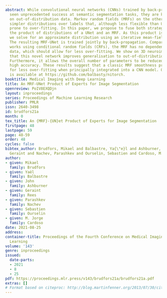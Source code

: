 ```yaml
---
abstract: While convolutional neural networks (CNNs) trained by back-propagation have
  seen unprecedented success at semantic segmentation tasks, they are known to struggle
  on out-of-distribution data. Markov random fields (MRFs) on the other hand, encode
  simpler distributions over labels that, although less flexible than UNets, are less
  prone to over-fitting. In this paper, we propose to fuse both strategies by computing
  the product of distributions of a UNet and an MRF. As this product is intractable,
  we solve for an approximate distribution using an iterative mean-field approach.
  The resulting MRF-UNet is trained jointly by back-propagation. Compared to other
  works using conditional random fields (CRFs), the MRF has no dependency on the imaging
  data, which should allow for less over-fitting. We show on 3D neuroimaging data
  that this novel network improves generalisation to out-of-distribution samples.
  Furthermore, it allows the overall number of parameters to be reduced while preserving
  high accuracy. These results suggest that a classic MRF smoothness prior can allow
  for less over-fitting when principally integrated into a CNN model. Our implementation
  is available at https://github.com/balbasty/nitorch.
booktitle: Medical Imaging with Deep Learning
title: An MRF-UNet Product of Experts for Image Segmentation
openreview: PoIV8EXQDjn
layout: inproceedings
series: Proceedings of Machine Learning Research
publisher: PMLR
issn: 2640-3498
id: brudfors21a
month: 0
tex_title: An {MRF}-{UN}et Product of Experts for Image Segmentation
firstpage: 48
lastpage: 59
page: 48-59
order: 48
cycles: false
bibtex_author: Brudfors, Mikael and Balbastre, Ya{\"e}l and Ashburner, John and Rees,
  Geraint and Nachev, Parashkev and Ourselin, Sebastien and Cardoso, M. Jorge
author:
- given: Mikael
  family: Brudfors
- given: Yaël
  family: Balbastre
- given: John
  family: Ashburner
- given: Geraint
  family: Rees
- given: Parashkev
  family: Nachev
- given: Sebastien
  family: Ourselin
- given: M. Jorge
  family: Cardoso
date: 2021-08-25
address:
container-title: Proceedings of the Fourth Conference on Medical Imaging with Deep
  Learning
volume: '143'
genre: inproceedings
issued:
  date-parts:
  - 2021
  - 8
  - 25
pdf: https://proceedings.mlr.press/v143/brudfors21a/brudfors21a.pdf
extras: []
# Format based on citeproc: http://blog.martinfenner.org/2013/07/30/citeproc-yaml-for-bibliographies/
---
```

